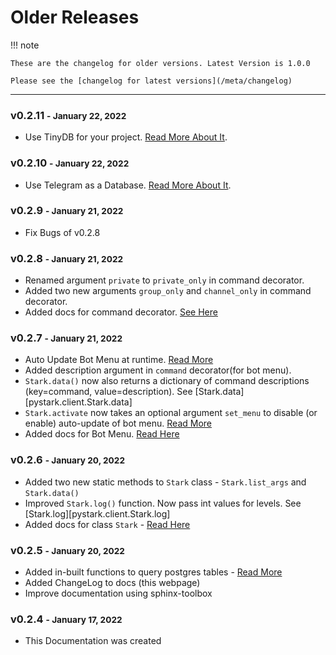 # Older Releases

!!! note

    These are the changelog for older versions. Latest Version is 1.0.0

    Please see the [changelog for latest versions](/meta/changelog)

---

### v0.2.11 <small>- January 22, 2022</small>

- Use TinyDB for your project. [Read More About It](/databases/tinydb).


### v0.2.10 <small>- January 22, 2022</small>

- Use Telegram as a Database. [Read More About It](/databases/telegram-as-database).


### v0.2.9 <small>- January 21, 2022</small>

- Fix Bugs of v0.2.8

### v0.2.8 <small>- January 21, 2022</small>

- Renamed argument ``private`` to ``private_only`` in command decorator.
- Added two new arguments ``group_only`` and ``channel_only`` in command decorator.
- Added docs for command decorator. [See Here](/decorators/command)

### v0.2.7 <small>- January 21, 2022</small>

- Auto Update Bot Menu at runtime. [Read More](/topics/bot-menu)
- Added description argument in ``command`` decorator(for bot menu).
- ``Stark.data()`` now also returns a dictionary of command descriptions (key=command, value=description). See [Stark.data][pystark.client.Stark.data]
- ``Stark.activate`` now takes an optional argument ``set_menu`` to disable (or enable) auto-update of bot menu. [Read More](/topics/bot-menu#customize-bot-menu)
- Added docs for Bot Menu. [Read Here](/topics/bot-menu)

### v0.2.6 <small>- January 20, 2022</small>

- Added two new static methods to ``Stark`` class - `Stark.list_args` and `Stark.data()`
- Improved ``Stark.log()`` function. Now pass int values for levels. See [Stark.log][pystark.client.Stark.log]
- Added docs for class ``Stark`` - [Read Here](/classes/stark)


### v0.2.5 <small>- January 20, 2022</small>

- Added in-built functions to query postgres tables - [Read More](/databases/postgres#default-functions)
- Added ChangeLog to docs (this webpage)
- Improve documentation using sphinx-toolbox


### v0.2.4 <small>- January 17, 2022</small>

- This Documentation was created
